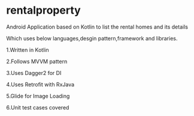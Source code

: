 # rentalproperty
Android Application based on Kotlin to list the rental homes and its details

Which uses below languages,desgin pattern,framework and libraries.

1.Written in Kotlin

2.Follows MVVM pattern

3.Uses Dagger2 for DI

4.Uses Retrofit with RxJava

5.Glide for Image Loading

6.Unit test cases covered
